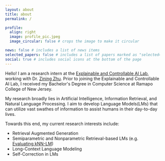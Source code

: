 ```yaml
---
layout: about
title: about
permalink: /

profile:
  align: right
  image: profile_pic.jpeg
  image_circular: false # crops the image to make it circular

news: false # includes a list of news items
selected_papers: false # includes a list of papers marked as "selected={true}"
social: true # includes social icons at the bottom of the page
---
```


Hello! I am a research intern at the [Explainable and Controllable AI Lab](https://ziningzhu.github.io/research/), working with Dr. [Zining Zhu](https://ziningzhu.github.io/). Prior to joining the Explainable and Controllable AI Lab, I received my Bachelor's Degree in Computer Science at Ramapo College of New Jersey. 

My research broadly lies in Artificial Intelligence, Information Retrieval, and Natural Language Processing. I aim to develop Language Models(LMs) that can utilize vast swathes of information to assist humans in their day-to-day lives. 

Towards this end, my current research interests include: 
- Retrieval Augmented Generation
- Semiparametric and Nonparametric Retrieval-based LMs (e.g. [Evaluating kNN-LM](https://pw45000.github.io/assets/pdf/interpolation_knnlm_preprint.pdf))
- Long-Context Language Modeling 
- Self-Correction in LMs 
